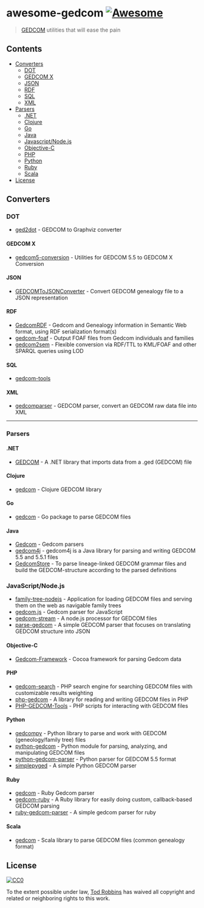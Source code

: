 # awesome-gedcom [![Awesome](https://awesome.re/badge-flat2.svg)](https://awesome.re)
> [GEDCOM](https://en.wikipedia.org/wiki/GEDCOM) utilities that will ease the pain

## Contents
- [Converters](#converters)
  - [DOT](#dot)
  - [GEDCOM X](#gedcom-x)
  - [JSON](#json)
  - [RDF](#rdf)
  - [SQL](#sql)
  - [XML](#xml)
- [Parsers](#parsers)
  - [.NET](#net)
  - [Clojure](#clojure)
  - [Go](#go)
  - [Java](#java)
  - [Javascript/Node.js](#javascriptnodejs)
  - [Objective-C](#objective-c)
  - [PHP](#php)
  - [Python](#python)
  - [Ruby](#ruby)
  - [Scala](#scala)
- [License](#license)

## Converters

### DOT

* [ged2dot](https://github.com/vmiklos/ged2dot) - GEDCOM to Graphviz converter

#### GEDCOM X
* [gedcom5-conversion](https://github.com/FamilySearch/gedcom5-conversion) - Utilities for GEDCOM 5.5 to GEDCOM X Conversion

#### JSON
* [GEDCOMToJSONConverter](https://github.com/PatKayongo/GEDCOMToJSONConverter) - Convert GEDCOM genealogy file to a JSON representation

#### RDF
* [GedcomRDF](https://github.com/BruceWhealton/GedcomRDF) - Gedcom and Genealogy information in Semantic Web format, using RDF serialization format(s)
* [gedcom-foaf](https://github.com/bricas/gedcom-foaf) - Output FOAF files from Gedcom individuals and families
* [gedcom2sem](https://github.com/jo-pol/gedcom2sem) - Flexible conversion via RDF/TTL to KML/FOAF and other SPARQL queries using LOD

#### SQL

* [gedcom-tools](https://github.com/ligurio/gedcom-tools)

#### XML
* [gedcomparser](https://github.com/alfredxiao/gedcomparser) - GEDCOM parser, convert an GEDCOM raw data file into XML

---

### Parsers

#### .NET
* [GEDCOM](https://github.com/prm9894/GEDCOM) - A .NET library that imports data from a .ged (GEDCOM) file

#### Clojure
* [gedcom](https://github.com/geni/gedcom) - Clojure GEDCOM library

#### Go
* [gedcom](https://github.com/iand/gedcom) - Go package to parse GEDCOM files

#### Java
* [Gedcom](https://github.com/FamilySearch/Gedcom) - Gedcom parsers
* [gedcom4j](https://github.com/frizbog/gedcom4j) - gedcom4j is a Java library for parsing and writing GEDCOM 5.5 and 5.5.1 files
* [GedcomStore](https://github.com/thnaeff/GedcomStore) - To parse lineage-linked GEDCOM grammar files and build the GEDCOM-structure according to the parsed definitions

### JavaScript/Node.js
* [family-tree-nodejs](https://github.com/woodbri/family-tree-nodejs) - Application for loading GEDCOM files and serving them on the web as navigable family trees
* [gedcom.js](https://github.com/dcapwell/gedcom.js) - Gedcom parser for JavaScript
* [gedcom-stream](https://github.com/connrs/gedcom-stream) - A node.js processor for GEDCOM files
* [parse-gedcom](https://github.com/tmcw/parse-gedcom) - A simple GEDCOM parser that focuses on translating GEDCOM structure into JSON

#### Objective-C
* [Gedcom-Framework](https://github.com/mikkelee/Gedcom-Framework) - Cocoa framework for parsing Gedcom data

#### PHP
* [gedcom-search](https://github.com/stuporglue/gedcom-search) - PHP search engine for searching GEDCOM files with customizable results weighting
* [php-gedcom](https://github.com/mrkrstphr/php-gedcom) - A library for reading and writing GEDCOM files in PHP
* [PHP-GEDCOM-Tools](https://github.com/cfinke/PHP-GEDCOM-Tools) - PHP scripts for interacting with GEDCOM files

#### Python
* [gedcompy](https://github.com/rory/gedcompy) - Python library to parse and work with GEDCOM (geneology/family tree) files
* [python-gedcom](https://github.com/madprime/python-gedcom) - Python module for parsing, analyzing, and manipulating GEDCOM files
* [python-gedcom-parser](https://github.com/rootsdev/python-gedcom-parser) - Python parser for GEDCOM 5.5 format
* [simplepyged](https://github.com/dijxtra/simplepyged) - A simple Python GEDCOM parser

#### Ruby
* [gedcom](https://github.com/rbur004/gedcom) - Ruby Gedcom parser
* [gedcom-ruby](https://github.com/binary011010/gedcom-ruby) - A Ruby library for easily doing custom, callback-based GEDCOM parsing
* [ruby-gedcom-parser](https://github.com/mikefarmer/ruby-gedcom-parser) - A simple gedcom parser for ruby

#### Scala
* [gedcom](https://github.com/davidmoten/gedcom) - Scala library to parse GEDCOM files (common genealogy format)


## License

[![CC0](http://mirrors.creativecommons.org/presskit/buttons/88x31/svg/cc-zero.svg)](https://creativecommons.org/publicdomain/zero/1.0/)

To the extent possible under law, [Tod Robbins](https://todrobbins.com) has waived all copyright and related or neighboring rights to this work.
